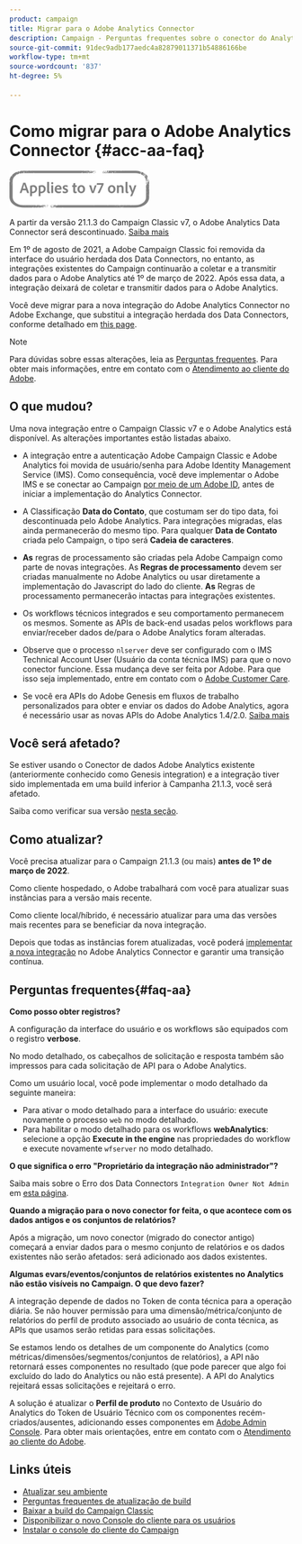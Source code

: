 ```yaml
---
product: campaign
title: Migrar para o Adobe Analytics Connector
description: Campaign - Perguntas frequentes sobre o conector do Analytics
source-git-commit: 91dec9adb177aedc4a82879011371b54886166be
workflow-type: tm+mt
source-wordcount: '837'
ht-degree: 5%

---
```


# Como migrar para o Adobe Analytics Connector {#acc-aa-faq}

![](../../assets/v7-only.svg)

A partir da versão 21.1.3 do Campaign Classic v7, o Adobe Analytics Data Connector será descontinuado. [Saiba mais](https://experienceleague.adobe.com/docs/analytics/import/dataconnectors/data-connectors-eol.html)

Em 1º de agosto de 2021, a Adobe Campaign Classic foi removida da interface do usuário herdada dos Data Connectors, no entanto, as integrações existentes do Campaign continuarão a coletar e a transmitir dados para o Adobe Analytics até 1º de março de 2022. Após essa data, a integração deixará de coletar e transmitir dados para o Adobe Analytics.

Você deve migrar para a nova integração do Adobe Analytics Connector no Adobe Exchange, que substitui a integração herdada dos Data Connectors, conforme detalhado em [this page](../../platform/using/adobe-analytics-connector.md).

>[!NOTE]
>
>Para dúvidas sobre essas alterações, leia as [Perguntas frequentes](#faq-aa). Para obter mais informações, entre em contato com o [Atendimento ao cliente do Adobe](https://helpx.adobe.com/br/enterprise/admin-guide.html/enterprise/using/support-for-experience-cloud.ug.html).

## O que mudou?

Uma nova integração entre o Campaign Classic v7 e o Adobe Analytics está disponível. As alterações importantes estão listadas abaixo.

* A integração entre a autenticação Adobe Campaign Classic e Adobe Analytics foi movida de usuário/senha para Adobe Identity Management Service (IMS). Como consequência, você deve implementar o Adobe IMS e se conectar ao Campaign [por meio de um Adobe ID](../../integrations/using/about-adobe-id.md), antes de iniciar a implementação do Analytics Connector.

* A Classificação **Data do Contato**, que costumam ser do tipo data, foi descontinuada pelo Adobe Analytics. Para integrações migradas, elas ainda permanecerão do mesmo tipo. Para qualquer **Data de Contato** criada pelo Campaign, o tipo será **Cadeia de caracteres**.

* **As** regras de processamento são criadas pela Adobe Campaign como parte de novas integrações. As **Regras de processamento** devem ser criadas manualmente no Adobe Analytics ou usar diretamente a implementação do Javascript do lado do cliente. **As** Regras de processamento permanecerão intactas para integrações existentes.

* Os workflows técnicos integrados e seu comportamento permanecem os mesmos. Somente as APIs de back-end usadas pelos workflows para enviar/receber dados de/para o Adobe Analytics foram alteradas.

* Observe que o processo `nlserver` deve ser configurado com o IMS Technical Account User (Usuário da conta técnica IMS) para que o novo conector funcione. Essa mudança deve ser feita por Adobe. Para que isso seja implementado, entre em contato com o [Adobe Customer Care](https://helpx.adobe.com/enterprise/admin-guide.html/enterprise/using/support-for-experience-cloud.ug.html).

* Se você era APIs do Adobe Genesis em fluxos de trabalho personalizados para obter e enviar os dados do Adobe Analytics, agora é necessário usar as novas APIs do Adobe Analytics 1.4/2.0. [Saiba mais](https://adobeexchangeec.zendesk.com/hc/en-us/articles/360047148832-Replacements-for-Data-Connector-API-calls)

## Você será afetado?

Se estiver usando o Conector de dados Adobe Analytics existente (anteriormente conhecido como Genesis integration) e a integração tiver sido implementada em uma build inferior à Campanha 21.1.3, você será afetado.

Saiba como verificar sua versão [nesta seção](../../platform/using/launching-adobe-campaign.md#getting-your-campaign-version).

## Como atualizar?

Você precisa atualizar para o Campaign 21.1.3 (ou mais) **antes de 1º de março de 2022**.

Como cliente hospedado, o Adobe trabalhará com você para atualizar suas instâncias para a versão mais recente.

Como cliente local/híbrido, é necessário atualizar para uma das versões mais recentes para se beneficiar da nova integração.

Depois que todas as instâncias forem atualizadas, você poderá [implementar a nova integração](../../platform/using/adobe-analytics-connector.md) no Adobe Analytics Connector e garantir uma transição contínua.


## Perguntas frequentes{#faq-aa}

**Como posso obter registros?**

A configuração da interface do usuário e os workflows são equipados com o registro **verbose**.

No modo detalhado, os cabeçalhos de solicitação e resposta também são impressos para cada solicitação de API para o Adobe Analytics.

Como um usuário local, você pode implementar o modo detalhado da seguinte maneira:

* Para ativar o modo detalhado para a interface do usuário: execute novamente o processo `web` no modo detalhado.
* Para habilitar o modo detalhado para os workflows **webAnalytics**: selecione a opção **Execute in the engine** nas propriedades do workflow e execute novamente `wfserver` no modo detalhado.

**O que significa o erro &quot;Proprietário da integração não administrador&quot;?**

Saiba mais sobre o Erro dos Data Connectors `Integration Owner Not Admin` em [esta página](https://adobeexchangeec.zendesk.com/hc/en-us/articles/360035167932-Adobe-Analytics-Data-Connectors-Integration-Owner-Not-Admin-Error).

**Quando a migração para o novo conector for feita, o que acontece com os dados antigos e os conjuntos de relatórios?**

Após a migração, um novo conector (migrado do conector antigo) começará a enviar dados para o mesmo conjunto de relatórios e os dados existentes não serão afetados: será adicionado aos dados existentes.

**Algumas evars/eventos/conjuntos de relatórios existentes no Analytics não estão visíveis no Campaign. O que devo fazer?**

A integração depende de dados no Token de conta técnica para a operação diária. Se não houver permissão para uma dimensão/métrica/conjunto de relatórios do perfil de produto associado ao usuário de conta técnica, as APIs que usamos serão retidas para essas solicitações.

Se estamos lendo os detalhes de um componente do Analytics (como métricas/dimensões/segmentos/conjuntos de relatórios), a API não retornará esses componentes no resultado (que pode parecer que algo foi excluído do lado do Analytics ou não está presente). A API do Analytics rejeitará essas solicitações e rejeitará o erro.

A solução é atualizar o **Perfil de produto** no Contexto de Usuário do Analytics do Token de Usuário Técnico com os componentes recém-criados/ausentes, adicionando esses componentes em [Adobe Admin Console](https://adminconsole.adobe.com/). Para obter mais orientações, entre em contato com o [Atendimento ao cliente do Adobe](https://helpx.adobe.com/enterprise/admin-guide.html/enterprise/using/support-for-experience-cloud.ug.html).

## Links úteis

* [Atualizar seu ambiente](../../production/using/build-upgrade.md)
* [Perguntas frequentes de atualização de build](../../platform/using/faq-build-upgrade.md)
* [Baixar a build do Campaign Classic](https://experience.adobe.com/#/downloads/content/software-distribution/en/campaign.html)
* [Disponibilizar o novo Console do cliente para os usuários](../../installation/using/client-console-availability-for-windows.md)
* [Instalar o console do cliente do Campaign](../../installation/using/installing-the-client-console.md)
